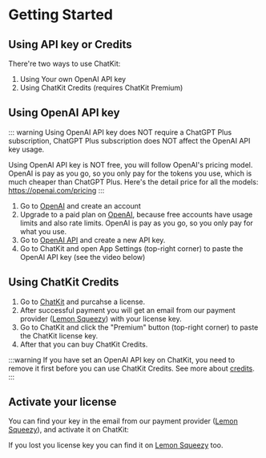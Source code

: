 # Getting Started

## Using API key or Credits

There're two ways to use ChatKit:

1. Using Your own OpenAI API key
2. Using ChatKit Credits (requires ChatKit Premium)

## Using OpenAI API key

::: warning
Using OpenAI API key does NOT require a ChatGPT Plus subscription, ChatGPT Plus subscription does NOT affect the OpenAI API key usage.

Using OpenAI API key is NOT free, you will follow OpenAI's pricing model. OpenAI is pay as you go, so you only pay for the tokens you use, which is much cheaper than ChatGPT Plus. Here's the detail price for all the models: https://openai.com/pricing
:::

1. Go to [OpenAI](https://platform.openai.com/) and create an account
2. Upgrade to a paid plan on [OpenAI](https://platform.openai.com/account/billing/overview), because free accounts have usage limits and also rate limits. OpenAI is pay as you go, so you only pay for what you use.
3. Go to [OpenAI API](https://platform.openai.com/account/api-keys) and create a new API key.
4. Go to ChatKit and open App Settings (top-right corner) to paste the OpenAI API key (see the video below)

<VideoPlayer src="https://cdn.jsdelivr.net/gh/egoist-bot/images@main/uPic/igZCpJ.mp4" />

## Using ChatKit Credits

1. Go to [ChatKit](https://chatkit.app/#pricing) and purcahse a license.
2. After successful payment you will get an email from our payment provider ([Lemon Squeezy](https://www.lemonsqueezy.com/)) with your license key.
3. Go to ChatKit and click the "Premium" button (top-right corner) to paste the ChatKit license key.
4. After that you can buy ChatKit Credits.

:::warning
If you have set an OpenAI API key on ChatKit, you need to remove it first before you can use ChatKit Credits. See more about [credits](./credits.md).
:::

## Activate your license

You can find your key in the email from our payment provider ([Lemon Squeezy](https://www.lemonsqueezy.com/)), and activate it on ChatKit:

<VideoPlayer src="https://cdn.jsdelivr.net/gh/egoist-bot/images@main/uPic/0sjTvh.mp4" />

If you lost you license key you can find it on [Lemon Squeezy](https://app.lemonsqueezy.com/my-orders) too.
